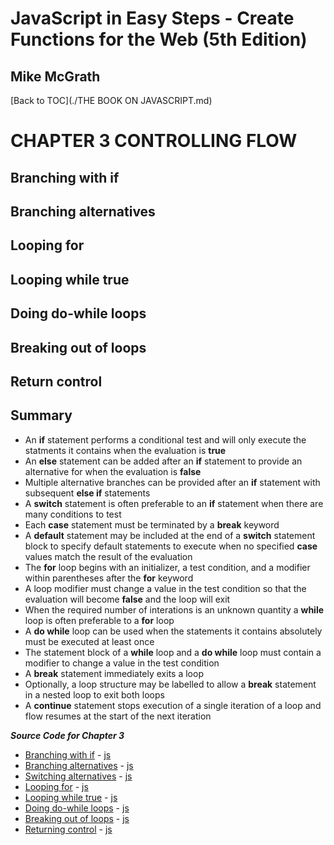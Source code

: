 # **JavaScript in Easy Steps - Create Functions for the Web (5th Edition)**
## Mike McGrath

[Back to TOC](./THE BOOK ON JAVASCRIPT.md)

# CHAPTER 3 CONTROLLING FLOW
## Branching with if
## Branching alternatives
## Looping for
## Looping while true
## Doing do-while loops
## Breaking out of loops
## Return control
## Summary<br>
   * An __if__ statement performs a conditional test and will only execute the statments it contains
     when the evaluation is __true__
   * An __else__ statement can be added after an __if__ statement to provide an alternative for when
     the evaluation is __false__
   * Multiple alternative branches can be provided after an __if__ statement with subsequent __else if__
     statements
   * A __switch__ statement is often preferable to an __if__ statement when there are many conditions to
     test
   * Each __case__ statement must be terminated by a __break__ keyword
   * A __default__ statement may be included at the end of a __switch__ statement block to specify default
     statements to execute when no specified __case__ values match the result of the evaluation
   * The __for__ loop begins with an initializer, a test condition, and a modifier within parentheses after
     the __for__ keyword
   * A loop modifier must change a value in the test condition so that the evaluation will become __false__
     and the loop will exit
   * When the required number of interations is an unknown quantity a __while__ loop is often preferable
     to a __for__ loop
   * A __do while__ loop can be used when the statements it contains absolutely must be executed at least once
   * The statement block of a __while__ loop and a __do while__ loop must contain a modifier to change a value
     in the test condition
   * A __break__ statement immediately exits a loop
   * Optionally, a loop structure may be labelled to allow a __break__ statement in a nested loop to exit
     both loops
   * A __continue__ statement stops execution of a single iteration of a loop and flow resumes at the start
     of the next iteration

***Source Code for Chapter 3***
        <ul>
          <li><a href="src/3-Controlling flow/if.html">Branching with if</a> -
            <a href="src/3-Controlling flow/if.js"> js</a></li>
          <li><a href="src/3-Controlling flow/else.html">Branching alternatives</a> -
            <a href="src/3-Controlling flow/else.js"> js</a></li>
          <li><a href="src/3-Controlling flow/switch.html">Switching alternatives</a> -
            <a href="src/3-Controlling flow/switch.js"> js</a></li>
          <li><a href="src/3-Controlling flow/for.html">Looping for</a> -
            <a href="src/3-Controlling flow/for.js"> js</a></li>
          <li><a href="src/3-Controlling flow/while.html">Looping while true</a> -
            <a href="src/3-Controlling flow/while.js"> js</a></li>
          <li><a href="src/3-Controlling flow/dowhile.html">Doing do-while loops</a> -
            <a href="src/3-Controlling flow/dowhile.js"> js</a></li>
          <li><a href="src/3-Controlling flow/break.html">Breaking out of loops</a> -
            <a href="src/3-Controlling flow/break.js"> js</a></li>
          <li><a href="src/3-Controlling flow/continue.html">Returning control</a> -
            <a href="src/3-Controlling flow/continue.js"> js</a></li>
        </ul>